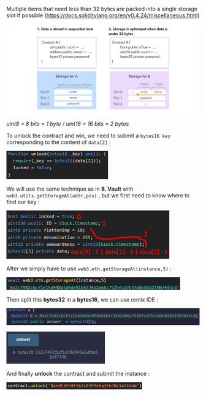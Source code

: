 Multiple items that need less than 32 bytes are packed into a single storage slot if possible (https://docs.soliditylang.org/en/v0.4.24/miscellaneous.html)

![](https://github.com/Kuqow/ethernaut-solutions-Kuqow/blob/main/Pictures/privacy1.png)

*uint8 = 8 bits = 1 byte / uint16 = 16 bits = 2 bytes*

To unlock the contract and win, we need to submit a `bytes16 key` corresponding to the content of `data[2]` :

![](https://github.com/Kuqow/ethernaut-solutions-Kuqow/blob/main/Pictures/privacy2.png)

We will use the same technique as in **8. Vault** with `web3.utils.getStorageAt(addr,pos)` , but we first need to know where to find our key :

![](https://github.com/Kuqow/ethernaut-solutions-Kuqow/blob/main/Pictures/privacy3.png)

After we simply have to use `web3.eth.getStorageAt(instance,5)` :

![](https://github.com/Kuqow/ethernaut-solutions-Kuqow/blob/main/Pictures/privacy4.png)

Then split this **bytes32** in a **bytes16**, we can use remix IDE :

![](https://github.com/Kuqow/ethernaut-solutions-Kuqow/blob/main/Pictures/privacy5.png)

![](https://github.com/Kuqow/ethernaut-solutions-Kuqow/blob/main/Pictures/privacy6.png)

And finally **unlock** the contract and submit the instance :

![](https://github.com/Kuqow/ethernaut-solutions-Kuqow/blob/main/Pictures/privacy7.png)
